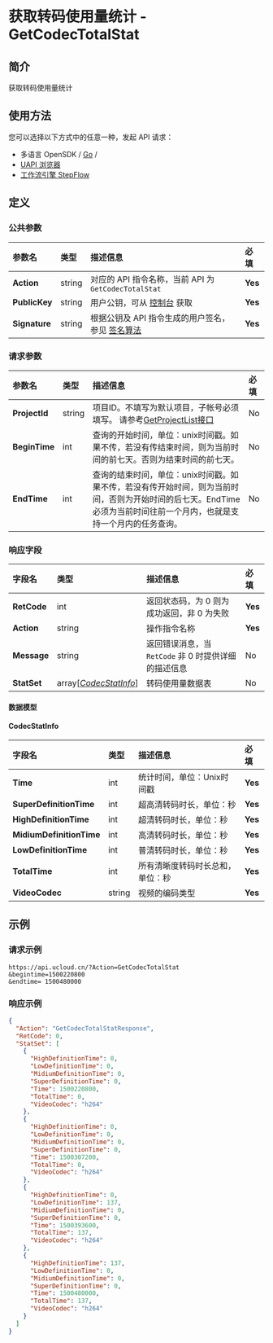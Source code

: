 # 获取转码使用量统计 - GetCodecTotalStat

## 简介

获取转码使用量统计






## 使用方法

您可以选择以下方式中的任意一种，发起 API 请求：
- 多语言 OpenSDK / [Go](https://github.com/ucloud/ucloud-sdk-go) /
- [UAPI 浏览器](https://console.ucloud.cn/uapi/detail?id=GetCodecTotalStat)
- [工作流引擎 StepFlow](https://console.ucloud.cn/stepflow/manage/)


## 定义

### 公共参数

| 参数名 | 类型 | 描述信息 | 必填 |
|:---|:---|:---|:---|
| **Action**     | string  | 对应的 API 指令名称，当前 API 为 `GetCodecTotalStat`                        | **Yes** |
| **PublicKey**  | string  | 用户公钥，可从 [控制台](https://console.ucloud.cn/uapi/apikey) 获取                                             | **Yes** |
| **Signature**  | string  | 根据公钥及 API 指令生成的用户签名，参见 [签名算法](api/summary/signature.md)  | **Yes** |

### 请求参数

| 参数名 | 类型 | 描述信息 | 必填 |
|:---|:---|:---|:---|
| **ProjectId** | string | 项目ID。不填写为默认项目，子帐号必须填写。 请参考[GetProjectList接口](api/summary/get_project_list) |No|
| **BeginTime** | int | 查询的开始时间，单位：unix时间戳。如果不传，若没有传结束时间，则为当前时间的前七天。否则为结束时间的前七天。 |No|
| **EndTime** | int | 查询的结束时间，单位：unix时间戳。如果不传，若没有传开始时间，则为当前时间，否则为开始时间的后七天。EndTime必须为当前时间往前一个月内，也就是支持一个月内的任务查询。 |No|

### 响应字段

| 字段名 | 类型 | 描述信息 | 必填 |
|:---|:---|:---|:---|
| **RetCode** | int | 返回状态码，为 0 则为成功返回，非 0 为失败 |**Yes**|
| **Action** | string | 操作指令名称 |**Yes**|
| **Message** | string | 返回错误消息，当 `RetCode` 非 0 时提供详细的描述信息 |No|
| **StatSet** | array[[*CodecStatInfo*](#CodecStatInfo)] | 转码使用量数据表 |No|

#### 数据模型


#### CodecStatInfo

| 字段名 | 类型 | 描述信息 | 必填 |
|:---|:---|:---|:---|
| **Time** | int | 统计时间，单位：Unix时间戳 |**Yes**|
| **SuperDefinitionTime** | int | 超高清转码时长，单位：秒 |**Yes**|
| **HighDefinitionTime** | int | 超清转码时长，单位：秒 |**Yes**|
| **MidiumDefinitionTime** | int | 高清转码时长，单位：秒 |**Yes**|
| **LowDefinitionTime** | int | 普清转码时长，单位：秒 |**Yes**|
| **TotalTime** | int | 所有清晰度转码时长总和，单位：秒 |**Yes**|
| **VideoCodec** | string | 视频的编码类型 |**Yes**|

## 示例

### 请求示例
    
```
https://api.ucloud.cn/?Action=GetCodecTotalStat
&begintime=1500220800
&endtime= 1500480000
```

### 响应示例
    
```json
{
  "Action": "GetCodecTotalStatResponse",
  "RetCode": 0,
  "StatSet": [
    {
      "HighDefinitionTime": 0,
      "LowDefinitionTime": 0,
      "MidiumDefinitionTime": 0,
      "SuperDefinitionTime": 0,
      "Time": 1500220800,
      "TotalTime": 0,
      "VideoCodec": "h264"
    },
    {
      "HighDefinitionTime": 0,
      "LowDefinitionTime": 0,
      "MidiumDefinitionTime": 0,
      "SuperDefinitionTime": 0,
      "Time": 1500307200,
      "TotalTime": 0,
      "VideoCodec": "h264"
    },
    {
      "HighDefinitionTime": 0,
      "LowDefinitionTime": 137,
      "MidiumDefinitionTime": 0,
      "SuperDefinitionTime": 0,
      "Time": 1500393600,
      "TotalTime": 137,
      "VideoCodec": "h264"
    },
    {
      "HighDefinitionTime": 137,
      "LowDefinitionTime": 0,
      "MidiumDefinitionTime": 0,
      "SuperDefinitionTime": 0,
      "Time": 1500480000,
      "TotalTime": 137,
      "VideoCodec": "h264"
    }
  ]
}
```





